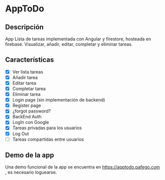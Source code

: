# AppToDo

## Descripción
App Lista de tareas implementada con Angular y firestore, hosteada en firebase. Visualizar, añadir, editar, completar y eliminar tareas.

## Características
- [x] Ver lista tareas
- [x] Añadir tarea
- [x] Editar tarea
- [x] Completar tarea
- [x] Eliminar tarea
- [x] Login page (sin implementación de backend)
- [x] Register page
- [x] ¿forgot password?
- [x] BackEnd Auth
- [x] LogIn con Google
- [x] Tareas privadas para los usuarios
- [x] Log Out
- [ ] Tareas compartidas entre usuarios

## Demo de la app
Una demo funcional de la app se encuentra en https://apptodo.pafego.com , es necesario loguearse.

